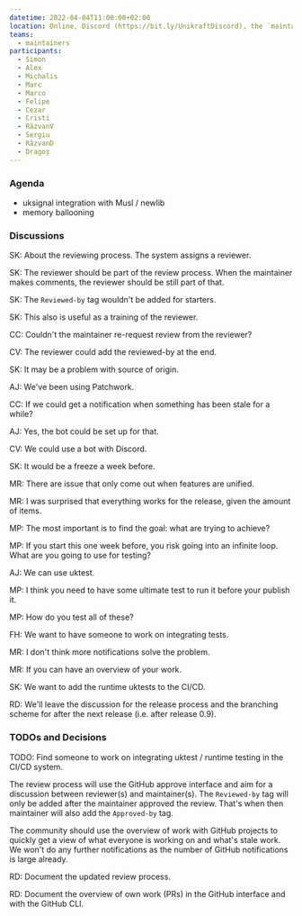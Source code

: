 ```yaml
---
datetime: 2022-04-04T11:00:00+02:00
location: Online, Discord (https://bit.ly/UnikraftDiscord), the `maintainers-voice` voice channel
teams:
  - maintainers
participants:
  - Simon
  - Alex
  - Michalis
  - Marc
  - Marco
  - Felipe
  - Cezar
  - Cristi
  - RăzvanV
  - Sergiu
  - RăzvanD
  - Dragoș
---
```


### Agenda

* uksignal integration with Musl / newlib
* memory ballooning

### Discussions

SK: About the reviewing process.
The system assigns a reviewer.

SK: The reviewer should be part of the review process.
When the maintainer makes comments, the reviewer should be still part of that.

SK: The `Reviewed-by` tag wouldn't be added for starters.

SK: This also is useful as a training of the reviewer.

CC: Couldn't the maintainer re-request review from the reviewer?

CV: The reviewer could add the reviewed-by at the end.

SK: It may be a problem with source of origin.

AJ: We've been using Patchwork.

CC: If we could get a notification when something has been stale for a while?

AJ: Yes, the bot could be set up for that.

CV: We could use a bot with Discord.

SK: It would be a freeze a week before.

MR: There are issue that only come out when features are unified.

MR: I was surprised that everything works for the release, given the amount of items.

MP: The most important is to find the goal: what are trying to achieve?

MP: If you start this one week before, you risk going into an infinite loop.
What are you going to use for testing?

AJ: We can use uktest.

MP: I think you need to have some ultimate test to run it before your publish it.

MP: How do you test all of these?

FH: We want to have someone to work on integrating tests.

MR: I don't think more notifications solve the problem.

MR: If you can have an overview of your work.

SK: We want to add the runtime uktests to the CI/CD.

RD: We'll leave the discussion for the release process and the branching scheme for after the next release (i.e. after release 0.9).

### TODOs and Decisions

TODO: Find someone to work on integrating uktest / runtime testing in the CI/CD system.

The review process will use the GitHub approve interface and aim for a discussion between reviewer(s) and maintainer(s).
The `Reviewed-by` tag will only be added after the maintainer approved the review.
That's when then maintainer will also add the `Approved-by` tag.

The community should use the overview of work with GitHub projects to quickly get a view of what everyone is working on and what's stale work.
We won't do any further notifications as the number of GitHub notifications is large already.

RD: Document the updated review process.

RD: Document the overview of own work (PRs) in the GitHub interface and with the GitHub CLI.
